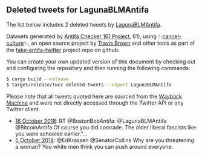 ## Deleted tweets for LagunaBLMAntifa

The list below includes 2 deleted tweets by
[LagunaBLMAntifa](https://twitter.com/LagunaBLMAntifa).



Datasets generated by [Antifa Checker 161 Project](https://twitter.com/antifacheck161), 61), using ✨[cancel-culture](https://github.com/travisbrown/cancel-culture)✨, an open source project by 
[Travis Brown](https://twitter.com/travisbrown) and other tools as part of the 
[fake-antifa-twitter](https://github.com/antifacheck161/fake-antifa-twitter) project repo on github.

You can create your own updated version of this document by checking out and configuring the
repository and then running the following commands:

```bash
$ cargo build --release
$ target/release/twcc deleted-tweets --report LagunaBLMAntifa
```

Please note that all tweets quoted here are sourced from the
[Wayback Machine](https://web.archive.org) and were not directly accessed through the Twitter API or
any Twitter client.

* [16 October 2018](https://web.archive.org/web/20181016213011/https://twitter.com/LagunaBLMAntifa/status/1052310763493359618): RT @BostonBobAntifa: @LagunaBLMAntifa @BitcoinAntifa Of course you did comrade. The older liberal fascists like you were schooled earlier.”… <!--1052310763493359618-->
* [ 5 October 2018](https://web.archive.org/web/20181005173621/https://twitter.com/LagunaBLMAntifa/status/1048265650865618944): @EdKrassen @SenatorCollins Why are you threatening a woman? You white men  think you can push around everyone. <!--1048265650865618944-->
